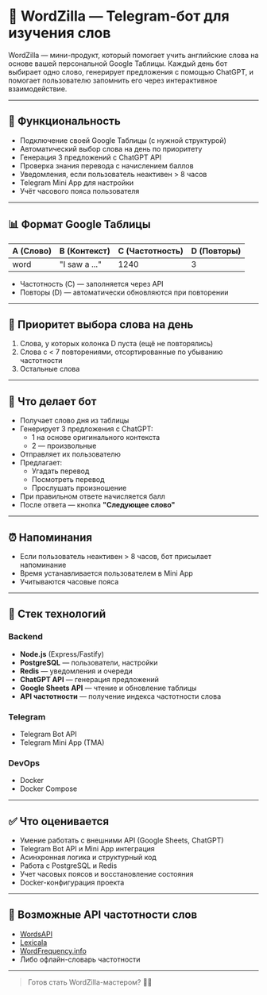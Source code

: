 # 🦖 WordZilla — Telegram-бот для изучения слов

WordZilla — мини-продукт, который помогает учить английские слова на основе вашей персональной Google Таблицы. Каждый день бот выбирает одно слово, генерирует предложения с помощью ChatGPT, и помогает пользователю запомнить его через интерактивное взаимодействие.

---

## 🚀 Функциональность

- Подключение своей Google Таблицы (с нужной структурой)
- Автоматический выбор слова на день по приоритету
- Генерация 3 предложений с ChatGPT API
- Проверка знания перевода с начислением баллов
- Уведомления, если пользователь неактивен > 8 часов
- Telegram Mini App для настройки
- Учёт часового пояса пользователя

---

## 📊 Формат Google Таблицы

| A (Слово) | B (Контекст) | C (Частотность) | D (Повторы) |
|----------|---------------|------------------|---------------|
| word     | "I saw a ..." | 1240             | 3             |

- Частотность (C) — заполняется через API
- Повторы (D) — автоматически обновляются при повторении

---

## 🎯 Приоритет выбора слова на день

1. Слова, у которых колонка D пуста (ещё не повторялись)
2. Слова с < 7 повторениями, отсортированные по убыванию частотности
3. Остальные слова

---

## 🧠 Что делает бот

- Получает слово дня из таблицы
- Генерирует 3 предложения с ChatGPT:
  - 1 на основе оригинального контекста
  - 2 — произвольные
- Отправляет их пользователю
- Предлагает:
  - Угадать перевод
  - Посмотреть перевод
  - Прослушать произношение
- При правильном ответе начисляется балл
- После ответа — кнопка **"Следующее слово"**

---

## ⏰ Напоминания

- Если пользователь неактивен > 8 часов, бот присылает напоминание
- Время устанавливается пользователем в Mini App
- Учитываются часовые пояса

---

## 🧰 Стек технологий

### Backend
- **Node.js** (Express/Fastify)
- **PostgreSQL** — пользователи, настройки
- **Redis** — уведомления и очереди
- **ChatGPT API** — генерация предложений
- **Google Sheets API** — чтение и обновление таблицы
- **API частотности** — получение индекса частотности слова

### Telegram
- Telegram Bot API
- Telegram Mini App (TMA)

### DevOps
- Docker
- Docker Compose

---

## ✅ Что оценивается

- Умение работать с внешними API (Google Sheets, ChatGPT)
- Telegram Bot API и Mini App интеграция
- Асинхронная логика и структурный код
- Работа с PostgreSQL и Redis
- Учет часовых поясов и восстановление состояния
- Docker-конфигурация проекта

---

## 📌 Возможные API частотности слов

- [WordsAPI](https://www.wordsapi.com/)
- [Lexicala](https://developer.lexicala.com/)
- [WordFrequency.info](https://www.wordfrequency.info/)
- Либо офлайн-словарь частотности

---

> Готов стать WordZilla-мастером? 🧠💪
